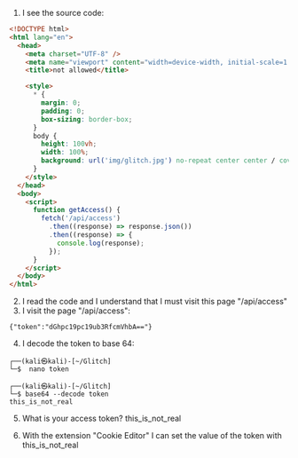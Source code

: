 1) I see the source code:
```html
<!DOCTYPE html>
<html lang="en">
  <head>
    <meta charset="UTF-8" />
    <meta name="viewport" content="width=device-width, initial-scale=1.0" />
    <title>not allowed</title>

    <style>
      * {
        margin: 0;
        padding: 0;
        box-sizing: border-box;
      }
      body {
        height: 100vh;
        width: 100%;
        background: url('img/glitch.jpg') no-repeat center center / cover;
      }
    </style>
  </head>
  <body>
    <script>
      function getAccess() {
        fetch('/api/access')
          .then((response) => response.json())
          .then((response) => {
            console.log(response);
          });
      }
    </script>
  </body>
</html>

```

2) I read the code and I understand that I must visit this page "/api/access"
3) I visit the page "/api/access":
```
{"token":"dGhpc19pc19ub3RfcmVhbA=="}
```

4) I decode the token to base 64:
```
┌──(kali㉿kali)-[~/Glitch]
└─$  nano token 

┌──(kali㉿kali)-[~/Glitch]
└─$ base64 --decode token       
this_is_not_real                                                                                                                                                                                                                                           
```

5) What is your access token?  this_is_not_real 

6) With the extension "Cookie Editor" I can set the value of the token with this_is_not_real
